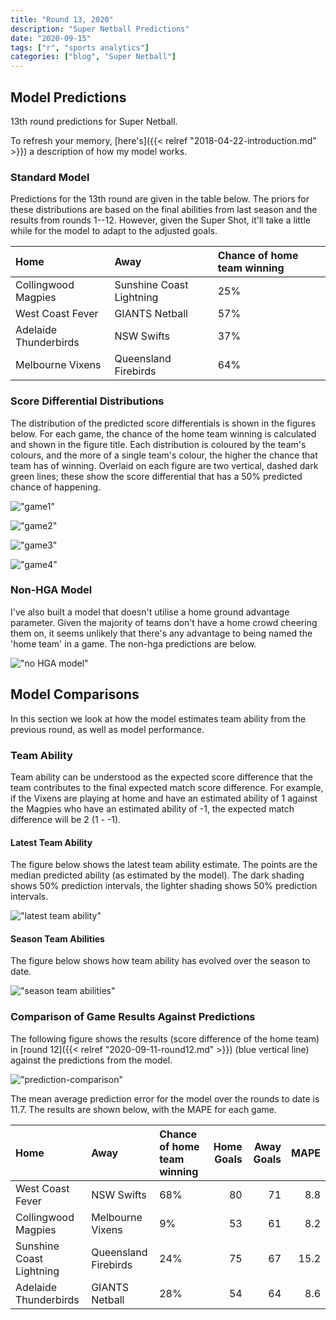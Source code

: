 ```yaml
---
title: "Round 13, 2020"
description: "Super Netball Predictions"
date: "2020-09-15"
tags: ["r", "sports analytics"]
categories: ["blog", "Super Netball"]
---
```


<!-- Time-stamp: <2019-04-27 13:42:06 (slane)> -->





## Model Predictions

13th round predictions for Super Netball.

To refresh your memory, [here's]({{< relref "2018-04-22-introduction.md" >}}) a description of how my model works.

### Standard Model

Predictions for the 13th round are given in the table below. The priors for these distributions are based on the final abilities from last season and the results from rounds 1--12. However, given the Super Shot, it'll take a little while for the model to adapt to the adjusted goals.


|Home                  |Away                     |Chance of home team winning |
|:---------------------|:------------------------|:---------------------------|
|Collingwood Magpies   |Sunshine Coast Lightning |25%                         |
|West Coast Fever      |GIANTS Netball           |57%                         |
|Adelaide Thunderbirds |NSW Swifts               |37%                         |
|Melbourne Vixens      |Queensland Firebirds     |64%                         |

### Score Differential Distributions

The distribution of the predicted score differentials is shown in the figures below. For each game, the chance of the home team winning is calculated and shown in the figure title. Each distribution is coloured by the team's colours, and the more of a single team's colour, the higher the chance that team has of winning. Overlaid on each figure are two vertical, dashed dark green lines; these show the score differential that has a 50% predicted chance of happening.

!["game1"](/sn-assets/2020/round13/game-1.png)

!["game2"](/sn-assets/2020/round13/game-2.png)

!["game3"](/sn-assets/2020/round13/game-3.png)

!["game4"](/sn-assets/2020/round13/game-4.png)

### Non-HGA Model

I've also built a model that doesn't utilise a home ground advantage parameter. Given the majority of teams don't have a home crowd cheering them on, it seems unlikely that there's any advantage to being named the 'home team' in a game. The non-hga predictions are below.

!["no HGA model"](/sn-assets/2020/round13/plot-grid-no-hga.png)

## Model Comparisons

In this section we look at how the model estimates team ability from the previous round, as well as model performance.

### Team Ability

Team ability can be understood as the expected score difference that the team contributes to the final expected match score difference. For example, if the Vixens are playing at home and have an estimated ability of 1 against the Magpies who have an estimated ability of -1, the expected match difference will be 2 (1 - -1).

#### Latest Team Ability

The figure below shows the latest team ability estimate. The points are the median predicted ability (as estimated by the model). The dark shading shows 50% prediction intervals, the lighter shading shows 50% prediction intervals.

!["latest team ability"](/sn-assets/2020/round13/abilities-latest.png)

#### Season Team Abilities

The figure below shows how team ability has evolved over the season to date.

!["season team abilities"](/sn-assets/2020/round13/abilities.png)

### Comparison of Game Results Against Predictions

The following figure shows the results (score difference of the home team) in [round 12]({{< relref "2020-09-11-round12.md" >}}) (blue vertical line) against the predictions from the model.

!["prediction-comparison"](/sn-assets/2020/round13/plot-grid-comparison.png)

The mean average prediction error for the model over the rounds to date is 11.7. The results are shown below, with the MAPE for each game.


|Home                     |Away                 |Chance of home team winning | Home Goals| Away Goals| MAPE|
|:------------------------|:--------------------|:---------------------------|----------:|----------:|----:|
|West Coast Fever         |NSW Swifts           |68%                         |         80|         71|  8.8|
|Collingwood Magpies      |Melbourne Vixens     |9%                          |         53|         61|  8.2|
|Sunshine Coast Lightning |Queensland Firebirds |24%                         |         75|         67| 15.2|
|Adelaide Thunderbirds    |GIANTS Netball       |28%                         |         54|         64|  8.6|
